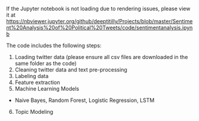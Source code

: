 If the Jupyter notebook is not loading due to rendering issues, please view it at https://nbviewer.jupyter.org/github/deeptitilly/Projects/blob/master/Sentiment%20Analysis%20of%20Political%20Tweets/code/sentimentanalysis.ipynb

The code includes the following steps:

1. Loading twitter data (please ensure all csv files are downloaded in the same folder as the code)
2. Cleaning twitter data and text pre-processing
3. Labeling data
4. Feature extraction
5. Machine Learning Models
- Naive Bayes, Random Forest, Logistic Regression, LSTM
6. Topic Modeling
